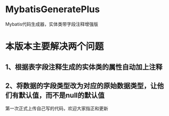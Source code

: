 # MybatisGeneratePlus
Mybatis代码生成器，实体类带字段注释增强版


# 本版本主要解决两个问题
## 1、根据表字段注释生成的实体类的属性自动加上注释
## 2、将数据的字段类型改为对应的原始数据类型，让他们有默认值，而不是null的默认值

第一次正式上传自己写的代码，欢迎大家指正和更新
